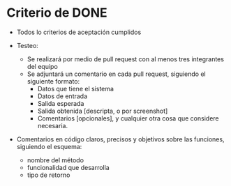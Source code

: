 # Criterio de DONE

- Todos lo criterios de aceptación cumplidos

- Testeo:
    - Se realizará por medio de pull request con al menos tres integrantes del equipo
    - Se adjuntará un comentario en cada pull request, siguiendo el siguiente formato:
        - Datos que tiene el sistema
        - Datos de entrada
        - Salida esperada
        - Salida obtenida [descripta, o por screenshot]
        - Comentarios [opcionales], y cualquier otra cosa que considere necesaria.

- Comentarios en código claros, precisos y objetivos sobre las funciones, siguiendo el esquema:
    - nombre del método
    - funcionalidad que desarrolla
    - tipo de retorno

